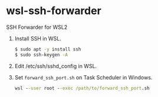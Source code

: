 wsl-ssh-forwarder
=================

SSH Forwarder for WSL2

1.  Install SSH in WSL.

    ```sh
    $ sudo apt -y install ssh
    $ sudo ssh-keygen -A
    ```

2.  Edit /etc/ssh/sshd_config in WSL.

3.  Set `forward_ssh_port.sh` on Task Scheduler in Windows.

    ```bat
    wsl --user root --exec /path/to/forward_ssh_port.sh
    ```

